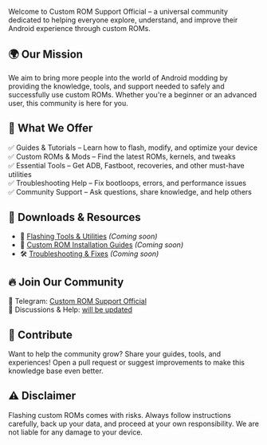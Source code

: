Welcome to Custom ROM Support Official – a universal community dedicated to helping everyone explore, understand, and improve their Android experience through custom ROMs.  

## 🌍 Our Mission  
We aim to bring more people into the world of Android modding by providing the knowledge, tools, and support needed to safely and successfully use custom ROMs. Whether you're a beginner or an advanced user, this community is here for you.  

## 🚀 What We Offer  
✅ Guides & Tutorials – Learn how to flash, modify, and optimize your device  
✅ Custom ROMs & Mods – Find the latest ROMs, kernels, and tweaks  
✅ Essential Tools – Get ADB, Fastboot, recoveries, and other must-have utilities  
✅ Troubleshooting Help – Fix bootloops, errors, and performance issues  
✅ Community Support – Ask questions, share knowledge, and help others  

## 📂 Downloads & Resources  
- 🔗 [Flashing Tools & Utilities](#) *(Coming soon)*  
- 📜 [Custom ROM Installation Guides](#) *(Coming soon)*  
- 🛠 [Troubleshooting & Fixes](#) *(Coming soon)*  

## 🔥 Join Our Community  
📢 Telegram: [Custom ROM Support Official](#)  
💬 Discussions & Help: [will be updated](#)  

## 📝 Contribute  
Want to help the community grow? Share your guides, tools, and experiences! Open a pull request or suggest improvements to make this knowledge base even better.  

## ⚠️ Disclaimer  
Flashing custom ROMs comes with risks. Always follow instructions carefully, back up your data, and proceed at your own responsibility. We are not liable for any damage to your device.  
